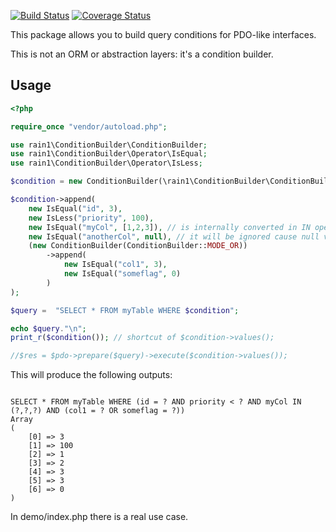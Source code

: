 [![Build Status](https://travis-ci.org/LucaRainone/condition-builder.svg?branch=master)](https://travis-ci.org/LucaRainone/conditionbuilder)
[![Coverage Status](https://coveralls.io/repos/github/LucaRainone/conditionbuilder/badge.svg?branch=master)](https://coveralls.io/github/LucaRainone/conditionbuilder?branch=master)

This package allows you to build query conditions for PDO-like interfaces.

This is not an ORM or abstraction layers: it's a condition builder.

## Usage

```php
<?php

require_once "vendor/autoload.php";

use rain1\ConditionBuilder\ConditionBuilder;
use rain1\ConditionBuilder\Operator\IsEqual;
use rain1\ConditionBuilder\Operator\IsLess;

$condition = new ConditionBuilder(\rain1\ConditionBuilder\ConditionBuilder::MODE_AND);

$condition->append(
	new IsEqual("id", 3),
	new IsLess("priority", 100),
	new IsEqual("myCol", [1,2,3]), // is internally converted in IN operator
	new IsEqual("anotherCol", null), // it will be ignored cause null value
	(new ConditionBuilder(ConditionBuilder::MODE_OR))
		->append(
			new IsEqual("col1", 3),
			new IsEqual("someflag", 0)
		)
);

$query =  "SELECT * FROM myTable WHERE $condition";

echo $query."\n";
print_r($condition()); // shortcut of $condition->values();

//$res = $pdo->prepare($query)->execute($condition->values());

```

This will produce the following outputs:

```

SELECT * FROM myTable WHERE (id = ? AND priority < ? AND myCol IN (?,?,?) AND (col1 = ? OR someflag = ?))
Array
(
    [0] => 3
    [1] => 100
    [2] => 1
    [3] => 2
    [4] => 3
    [5] => 3
    [6] => 0
)

```

In demo/index.php there is a real use case.
